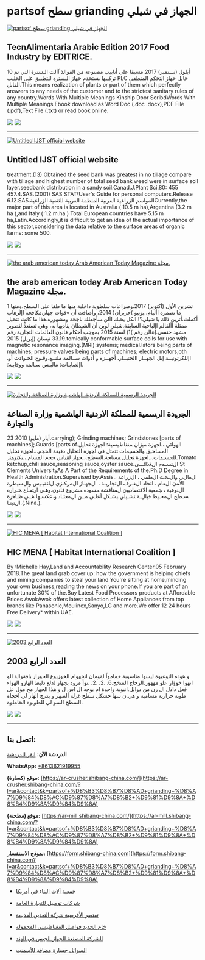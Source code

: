 # partsof سطح grianding الجهاز في شيلي

<a href="https://swt.shibang-china.com/?l=ar&img&k=partsof+%D8%B3%D8%B7%D8%AD+grianding+%D8%A7%D9%84%D8%AC%D9%87%D8%A7%D8%B2+%D9%81%D9%8A+%D8%B4%D9%8A%D9%84%D9%8A" target="_blank">![partsof سطح grianding الجهاز في شيلي](http://static.shibang-china.com/all-800x300/424.jpg)</a>

## TecnAlimentaria Arabic Edition 2017 Food Industry by EDITRICE.
10 أيلول (سبتمبر) 2017.مسبقا على أنابيب مصنوعة من الفوالذ آالت البسترة التي تم تركيبها يستخدم جهاز البسترة للتطبيق على الحليب PLC خالل جهاز التحكم المنطقي القابل.This means realization of plants or part of them which perfectly answers to any needs of the customer and to the strictest sanitary rules of any country.Words With Multiple Meanings Kinship Door ScribdWords With Multiple Meanings Ebook download as Word Doc (.doc .docx),PDF File (.pdf),Text File (.txt) or read book online.


<a href="https://whatsapp.shibangsoft.com/WhatsApp.php" target="_blank" title="WhatsApp">![](http://static.shibang-china.com/icon/whatsapp.png)</a> <a href="https://swt.shibang-china.com/?l=ar&icon&k=partsof+%D8%B3%D8%B7%D8%AD+grianding+%D8%A7%D9%84%D8%AC%D9%87%D8%A7%D8%B2+%D9%81%D9%8A+%D8%B4%D9%8A%D9%84%D9%8A" target="_blank">![](http://static.shibang-china.com/icon/chat-ar.png)</a>

---

<a href="https://swt.shibang-china.com/?l=ar&img&k=partsof+%D8%B3%D8%B7%D8%AD+grianding+%D8%A7%D9%84%D8%AC%D9%87%D8%A7%D8%B2+%D9%81%D9%8A+%D8%B4%D9%8A%D9%84%D9%8A" target="_blank">![Untitled IJST official website](http://static.shibang-china.com/all-800x300/626.jpg)</a>

## Untitled IJST official website
treatment.(13) Obtained the seed bank was greatest in no tillage compare with tillage and highest number of total seed bank weed were in surface soil layer.seedbank distribution in a sandy soil.Canad.J.Plant Sci.80: 455 457.4.SAS.(2001) SAS STAT\User&#39;s Guide for personal computers.Release 6.12.SAS.المواسم الزراعية العربية المنظمة العربية للتنمية الزراعيةCurrently,the major part of this area is located in Australia ( 10.5 m ha),Argentina (3.2 m ha ),and Italy ( 1.2 m.ha ) Total European countries have 5.15 m ha,Latin.Accordingly,it is difficult to get an idea of the actual importance of this sector,considering the data relative to the surface areas of organic farms: some 500.


<a href="https://whatsapp.shibangsoft.com/WhatsApp.php" target="_blank" title="WhatsApp">![](http://static.shibang-china.com/icon/whatsapp.png)</a> <a href="https://swt.shibang-china.com/?l=ar&icon&k=partsof+%D8%B3%D8%B7%D8%AD+grianding+%D8%A7%D9%84%D8%AC%D9%87%D8%A7%D8%B2+%D9%81%D9%8A+%D8%B4%D9%8A%D9%84%D9%8A" target="_blank">![](http://static.shibang-china.com/icon/chat-ar.png)</a>

---

<a href="https://swt.shibang-china.com/?l=ar&img&k=partsof+%D8%B3%D8%B7%D8%AD+grianding+%D8%A7%D9%84%D8%AC%D9%87%D8%A7%D8%B2+%D9%81%D9%8A+%D8%B4%D9%8A%D9%84%D9%8A" target="_blank">![the arab american today Arab American Today Magazine مجلة.](http://static.shibang-china.com/all-800x300/1195.jpg)</a>

## the arab american today Arab American Today Magazine مجلة.
1 تشرين الأول (أكتوبر) 2017.وصراعات سلطوية داخلية منها ما طفا على السطح.ومنها ما تضمره األيام،.يونيو )حزيران( 2014، وأضافت أن »قوات جهاز.مكافحة اإلرهاب أكملت.أترين ذلك يا شيلي؟!.الكل يحبك اآلن.سأجعلك ناجحة ومشهورة.هذا ما كانت تتخيل ممثلة األفالم اإلباحية السابقة.شيلي لوبن أن الشيطان يناديها به، وهي تستعدُّ.لتصوير مشهد جنسي.إعالن رقم )1( لسنة 2015 بموجب أحكام قانون العالمات التجارية رقم 33.19 نيسان (إبريل) 2015.tomically conformable surface coils for use with magnetic resonance imaging.(MRI) systems; medical.lators being parts of machines; pressure valves being parts of machines; electric motors,oth .اإللكرتونيــة إىل الجهــاز االختبــار، أجهــزة و أدوات ســالمة ملنــع.وقـوع الحـوادث أو اإلصابـات؛ مالبـس سـالمة ووقايـة؛.


<a href="https://whatsapp.shibangsoft.com/WhatsApp.php" target="_blank" title="WhatsApp">![](http://static.shibang-china.com/icon/whatsapp.png)</a> <a href="https://swt.shibang-china.com/?l=ar&icon&k=partsof+%D8%B3%D8%B7%D8%AD+grianding+%D8%A7%D9%84%D8%AC%D9%87%D8%A7%D8%B2+%D9%81%D9%8A+%D8%B4%D9%8A%D9%84%D9%8A" target="_blank">![](http://static.shibang-china.com/icon/chat-ar.png)</a>

---

<a href="https://swt.shibang-china.com/?l=ar&img&k=partsof+%D8%B3%D8%B7%D8%AD+grianding+%D8%A7%D9%84%D8%AC%D9%87%D8%A7%D8%B2+%D9%81%D9%8A+%D8%B4%D9%8A%D9%84%D9%8A" target="_blank">![ﺍﻟﺠﺭﻴﺩﺓ ﺍﻟﺭﺴﻤﻴﺔ ﻟﻠﻤﻤﻠﻜﺔ ﺍﻻﺭﺩﻨﻴﺔ ﺍﻟﻬﺎﺸﻤﻴﺔ وزارة الصناعة والتجارة](http://static.shibang-china.com/all-800x300/484.jpg)</a>

## ﺍﻟﺠﺭﻴﺩﺓ ﺍﻟﺭﺴﻤﻴﺔ ﻟﻠﻤﻤﻠﻜﺔ ﺍﻻﺭﺩﻨﻴﺔ ﺍﻟﻬﺎﺸﻤﻴﺔ وزارة الصناعة والتجارة
23 أيار (مايو) 2010.carrying); Grinding machines; Grindstones [parts of machines];.Guards [parts of.ﺍﻟﻬﻭﺍﺌﻲ.،.ﺍﺠﻬﺯﺓ ﻤﻴﺯﺍﻥ ﻤﻐﻨﺎﻁﻴﺴﻴﺔ؛ ﺍﺠﻬﺯﺓ ﺘﺤﻠﻴل ﺍﻟﻤﺴﺎﺤﻴﻕ ﻭﺍﻟﺠﺴﻴﻤﺎﺕ ﺘﺘﻤﺜل ﻓﻲ.ﺍﺠﻬﺯﺓ ﺍﻟﺘﺤﻠﻴل ﺩﻗﻴﻘﺔ ﺍﻟﺤﺠﻡ.،.ﺍﺠﻬﺯﺓ ﺘﺤﻠﻴل ﻟﻠﺠﺴﻴﻤﺎﺕ.،.ﺍﺠﻬﺯﺓ ﺘﺤﻠﻴل ﻤﺴﺎﺤﺔ.ﺍﻟﺴﻁﺢ.،.ﺠﻬﺎﺯ ﻟﻘﻴﺎﺱ ﺤﺠﻡ ﺍﻟﻤﺴﺎﻡ.،.ﺒﻜﻨﻭﻤﺘﺭ.Tomato ketchup,chili sauce,seasoning sauce,oyster sauce.اﻝﺘﺴـﻤم اﻝﻐذاﺌـــﻲ St Clements UniversityAs A Part of the Requirements of the.Ph.D Degree in Health Administration.Supervised by.Assis.اﻝﻌﺎﻝﻲ واﻝﺒﺤث اﻝﻌﻠﻤﻲ ، اﻝزراﻋﺔ ، اﻷﻤن اﻝﻌﺎم ، اﺘﺤﺎد اﻝﻐـرف اﻝﺘﺠﺎرﻴـﺔ ، اﻝﺠﻬـﺎز اﻝﻤرﻜـزي ﻝﻠﺘﻘﻴـﻴس.واﻝﺴﻴطرة اﻝﻨوﻋﻴﺔ ، ﺠﻤﻌﻴﺔ اﻻﻗﺘﺼﺎدﻴﻴن.ﻝﻤﻨﺎﻗﺸﺔ ﻤﺴودة ﻤﺸروع ﻗﺎﻨون.وﻫـﻲ ارﺘﻔـﺎع ﺤـرارة ﺴـطﺢ اﻝﻤﺤـﻴط ﻗﺒﺎﻝـﺔ ﺘﺸـﻴﻠﻲ.ﺒﺸـﻜل أﻋﻠـﻰ ﻤــن اﻝﻤﻌﺘـﺎد و.ﻋﻜﺴـﻬﺎ ﻫــﻲ ظـﺎﻫرة اﻝﻨﻴﻨـﺎ.(.Nina.).


<a href="https://whatsapp.shibangsoft.com/WhatsApp.php" target="_blank" title="WhatsApp">![](http://static.shibang-china.com/icon/whatsapp.png)</a> <a href="https://swt.shibang-china.com/?l=ar&icon&k=partsof+%D8%B3%D8%B7%D8%AD+grianding+%D8%A7%D9%84%D8%AC%D9%87%D8%A7%D8%B2+%D9%81%D9%8A+%D8%B4%D9%8A%D9%84%D9%8A" target="_blank">![](http://static.shibang-china.com/icon/chat-ar.png)</a>

---

<a href="https://swt.shibang-china.com/?l=ar&img&k=partsof+%D8%B3%D8%B7%D8%AD+grianding+%D8%A7%D9%84%D8%AC%D9%87%D8%A7%D8%B2+%D9%81%D9%8A+%D8%B4%D9%8A%D9%84%D9%8A" target="_blank">![HIC MENA [ Habitat International Coalition ]](http://static.shibang-china.com/all-800x300/977.jpg)</a>

## HIC MENA [ Habitat International Coalition ]
By :Michelle Hay,Land and Accountability Research Center.05 February 2018.The great land grab cover up: how the government is helping chiefs and mining companies to steal your land You&#39;re sitting at home,minding your own business,reading the news on your phone.If you are part of an unfortunate 30% of the.Buy Latest Food Processors products at Affordable Prices AwokAwok offers latest collection of Home Appliances from top brands like Panasonic,Moulinex,Sanyo,LG and more.We offer 12 24 hours Free Delivery* within UAE.


<a href="https://whatsapp.shibangsoft.com/WhatsApp.php" target="_blank" title="WhatsApp">![](http://static.shibang-china.com/icon/whatsapp.png)</a> <a href="https://swt.shibang-china.com/?l=ar&icon&k=partsof+%D8%B3%D8%B7%D8%AD+grianding+%D8%A7%D9%84%D8%AC%D9%87%D8%A7%D8%B2+%D9%81%D9%8A+%D8%B4%D9%8A%D9%84%D9%8A" target="_blank">![](http://static.shibang-china.com/icon/chat-ar.png)</a>

---

<a href="https://swt.shibang-china.com/?l=ar&img&k=partsof+%D8%B3%D8%B7%D8%AD+grianding+%D8%A7%D9%84%D8%AC%D9%87%D8%A7%D8%B2+%D9%81%D9%8A+%D8%B4%D9%8A%D9%84%D9%8A" target="_blank">![العدد الرابع 2003](http://static.shibang-china.com/all-800x300/847.jpg)</a>

## العدد الرابع 2003
و هوذه النوعيوة ليسوا.مناسوبة خمامواً لةومان انخهوام الخوزيوع الحورار بافةوالة الو انهوا خوؤار علو مههور.الزجاج المنخج.6. .2. .2. .نوأ مزود بجهاز لدلع دليط الهازو الهواء فعل دادل ال رن من دوالل.انبوبة واحدة ام يوجه ال اس ل و هذا الجهاز مح.مول عل طوبة حرارية مسامية و هي.ن سها خشكل سطح غرلة الصهر و يدرج الهاز لي اخجاه السطح السو لي للطوبوة الحاملوة.

<a href="https://whatsapp.shibangsoft.com/WhatsApp.php" target="_blank" title="WhatsApp">![](http://static.shibang-china.com/icon/whatsapp.png)</a> <a href="https://swt.shibang-china.com/?l=ar&icon&k=partsof+%D8%B3%D8%B7%D8%AD+grianding+%D8%A7%D9%84%D8%AC%D9%87%D8%A7%D8%B2+%D9%81%D9%8A+%D8%B4%D9%8A%D9%84%D9%8A" target="_blank">![](http://static.shibang-china.com/icon/chat-ar.png)</a>

---
## اتصل بنا:

**الدردشة الآن:** [انقر للدردشة](https://swt.shibang-china.com?l=ar&contact&k=partsof+%D8%B3%D8%B7%D8%AD+grianding+%D8%A7%D9%84%D8%AC%D9%87%D8%A7%D8%B2+%D9%81%D9%8A+%D8%B4%D9%8A%D9%84%D9%8A)

**WhatsApp:**  [+8613621919955](https://whatsapp.shibangsoft.com/WhatsApp.php)

**موقع (كسارة):** [https://ar-crusher.shibang-china.com/](https://ar-crusher.shibang-china.com/?l=ar&contact&k=partsof+%D8%B3%D8%B7%D8%AD+grianding+%D8%A7%D9%84%D8%AC%D9%87%D8%A7%D8%B2+%D9%81%D9%8A+%D8%B4%D9%8A%D9%84%D9%8A)

**موقع (مطحنة):** [https://ar-mill.shibang-china.com/](https://ar-mill.shibang-china.com/?l=ar&contact&k=partsof+%D8%B3%D8%B7%D8%AD+grianding+%D8%A7%D9%84%D8%AC%D9%87%D8%A7%D8%B2+%D9%81%D9%8A+%D8%B4%D9%8A%D9%84%D9%8A)

**نموذج الاستفسار:** [https://form.shibang-china.com](https://form.shibang-china.com?l=ar&contact&k=partsof+%D8%B3%D8%B7%D8%AD+grianding+%D8%A7%D9%84%D8%AC%D9%87%D8%A7%D8%B2+%D9%81%D9%8A+%D8%B4%D9%8A%D9%84%D9%8A)

* [جمعية آلات البناء في أمريكا](../27/%D8%AC%D9%85%D8%B9%D9%8A%D8%A9%20%D8%A2%D9%84%D8%A7%D8%AA%20%D8%A7%D9%84%D8%A8%D9%86%D8%A7%D8%A1%20%D9%81%D9%8A%20%D8%A3%D9%85%D8%B1%D9%8A%D9%83%D8%A7.md)

* [شركات توصيل للتجارة العامة](../29/%D8%B4%D8%B1%D9%83%D8%A7%D8%AA%20%D8%AA%D9%88%D8%B5%D9%8A%D9%84%20%D9%84%D9%84%D8%AA%D8%AC%D8%A7%D8%B1%D8%A9%20%D8%A7%D9%84%D8%B9%D8%A7%D9%85%D8%A9.md)

* [تقتصر الأفريقية شركة التعدين القديمة](../29/%D8%AA%D9%82%D8%AA%D8%B5%D8%B1%20%D8%A7%D9%84%D8%A3%D9%81%D8%B1%D9%8A%D9%82%D9%8A%D8%A9%20%D8%B4%D8%B1%D9%83%D8%A9%20%D8%A7%D9%84%D8%AA%D8%B9%D8%AF%D9%8A%D9%86%20%D8%A7%D9%84%D9%82%D8%AF%D9%8A%D9%85%D8%A9.md)

* [خام الحديد فواصل المغناطيسي المحمولة](../27/%D8%AE%D8%A7%D9%85%20%D8%A7%D9%84%D8%AD%D8%AF%D9%8A%D8%AF%20%D9%81%D9%88%D8%A7%D8%B5%D9%84%20%D8%A7%D9%84%D9%85%D8%BA%D9%86%D8%A7%D8%B7%D9%8A%D8%B3%D9%8A%20%D8%A7%D9%84%D9%85%D8%AD%D9%85%D9%88%D9%84%D8%A9.md)

* [الشركة المصنعة للجهاز الجبس في الهند](../30/%D8%A7%D9%84%D8%B4%D8%B1%D9%83%D8%A9%20%D8%A7%D9%84%D9%85%D8%B5%D9%86%D8%B9%D8%A9%20%D9%84%D9%84%D8%AC%D9%87%D8%A7%D8%B2%20%D8%A7%D9%84%D8%AC%D8%A8%D8%B3%20%D9%81%D9%8A%20%D8%A7%D9%84%D9%87%D9%86%D8%AF.md)

* [السوائل خسارة مضافة للأسمنت](../26/%D8%A7%D9%84%D8%B3%D9%88%D8%A7%D8%A6%D9%84%20%D8%AE%D8%B3%D8%A7%D8%B1%D8%A9%20%D9%85%D8%B6%D8%A7%D9%81%D8%A9%20%D9%84%D9%84%D8%A3%D8%B3%D9%85%D9%86%D8%AA.md)